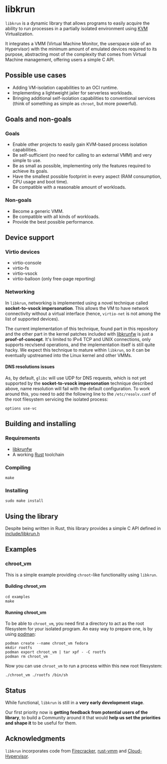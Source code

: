 # libkrun

```libkrun``` is a dynamic library that allows programs to easily acquire the ability to run processes in a partially isolated environment using [KVM](https://www.kernel.org/doc/Documentation/virtual/kvm/api.txt) Virtualization.

It integrates a VMM (Virtual Machine Monitor, the userspace side of an Hypervisor) with the minimum amount of emulated devices required to its purpose, abstracting most of the complexity that comes from Virtual Machine management, offering users a simple C API.

## Possible use cases

* Adding VM-isolation capabilities to an OCI runtime.
* Implementing a lightweight jailer for serverless workloads.
* Bringing additional self-isolation capabilities to conventional services (think of something as simple as ```chroot```, but more powerful).

## Goals and non-goals

### Goals

* Enable other projects to easily gain KVM-based process isolation capabilities.
* Be self-sufficient (no need for calling to an external VMM) and very simple to use.
* Be as small as possible, implementing only the features required to achieve its goals.
* Have the smallest possible footprint in every aspect (RAM consumption, CPU usage and boot time).
* Be compatible with a reasonable amount of workloads.

### Non-goals

* Become a generic VMM.
* Be compatible with all kinds of workloads.
* Provide the best possible performance.

## Device support

### Virtio devices

* virtio-console
* virtio-fs
* virtio-vsock
* virtio-balloon (only free-page reporting)

### Networking

In ```libkrun```, networking is implemented using a novel technique called **socket-to-vsock impersonation**. This allows the VM to have network connectivity without a virtual interface (hence, ```virtio-net``` is not among the list of supported devices).

The current implementation of this technique, found part in this repository and the other part in the kernel patches included with [libkrunfw](https://github.com/containers/libkrunfw) is just a **proof-of-concept**. It's limited to IPv4 TCP and UNIX connections, only supports recv/send operations, and the implementation itself is still quite hacky. We expect this technique to mature within ```libkrun```, so it can be eventually upstreamed into the Linux kernel and other VMMs.

#### DNS resolutions issues

As, by default, ```glibc``` will use UDP for DNS requests, which is not yet supported by the **socket-to-vsock impersonation** technique described above, name resolution will fail with the default configuration. To work around this, you need to add the following line to the ```/etc/resolv.conf``` of the root filesystem servicing the isolated process:

```
options use-vc
```

## Building and installing

### Requirements

* [libkrunfw](https://github.com/containers/libkrunfw)
* A working [Rust](https://www.rust-lang.org/) toolchain

### Compiling

```
make
```

### Installing

```
sudo make install
```

## Using the library

Despite being written in Rust, this library provides a simple C API defined in [include/libkrun.h](include/libkrun.h)

## Examples

### chroot_vm

This is a simple example providing ```chroot```-like functionality using ```libkrun```.

#### Building chroot_vm

```
cd examples
make
```

#### Running chroot_vm

To be able to ```chroot_vm```, you need first a directory to act as the root filesystem for your isolated program. An easy way to prepare one, is by using [podman](https://podman.io/):

```
podman create --name chroot_vm fedora
mkdir rootfs
podman export chroot_vm | tar xpf - -C rootfs
podman rm chroot_vm
```

Now you can use ```chroot_vm``` to run a process within this new root filesystem:

```
./chroot_vm ./rootfs /bin/sh
```

## Status

While functional, ```libkrun``` is still in a **very early development stage**.

Our first priority now is **getting feedback from potential users of the library**, to build a Community around it that would **help us set the priorities and shape it** to be useful for them.

## Acknowledgments

```libkrun``` incorporates code from [Firecracker](https://github.com/firecracker-microvm/firecracker), [rust-vmm](https://github.com/rust-vmm/) and [Cloud-Hypervisor](https://github.com/cloud-hypervisor/).
